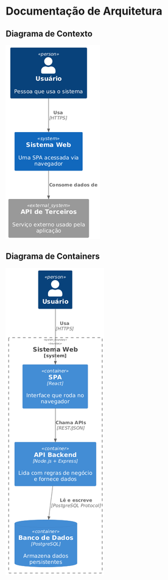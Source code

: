 # Documentação de Arquitetura

## Diagrama de Contexto

![Diagrama de Contexto](./output/C4_Context.png)

## Diagrama de Containers

![Diagrama de Containers](./output/C4_Container.png)

